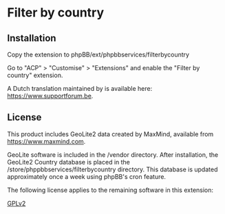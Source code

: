 # Filter by country

## Installation

Copy the extension to phpBB/ext/phpbbservices/filterbycountry

Go to "ACP" > "Customise" > "Extensions" and enable the "Filter by country" extension.

A Dutch translation maintained by </Solidjeuh> is available here: https://www.supportforum.be.

## License

This product includes GeoLite2 data created by MaxMind, available from <a href="https://www.maxmind.com">https://www.maxmind.com</a>. 

GeoLite software is included in the /vendor directory. After installation, the GeoLite2 Country database is placed in the /store/phppbbservices/filterbycountry directory. This database is updated approximately once a week using phpBB's cron feature.

The following license applies to the remaining software in this extension:

[GPLv2](license.txt)

